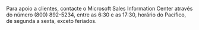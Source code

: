 Para apoio a clientes, contacte o Microsoft Sales Information Center através do número (800) 892-5234, entre as 6:30 e as 17:30, horário do Pacífico, de segunda a sexta, exceto feriados.